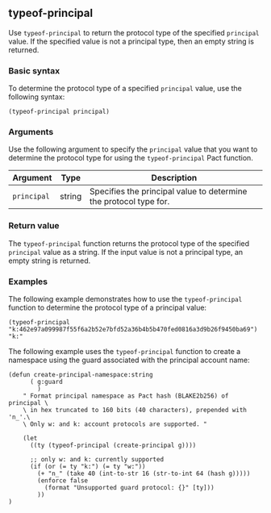 ## typeof-principal

Use `typeof-principal` to return the protocol type of the specified `principal` value. 
If the specified value is not a principal type, then an empty string is returned.

### Basic syntax

To determine the protocol type of a specified `principal` value, use the following syntax:

```pact
(typeof-principal principal)
```

### Arguments

Use the following argument to specify the `principal` value that you want to determine the protocol type for using the `typeof-principal` Pact function.

| Argument | Type | Description |
| --- | --- | --- |
| `principal` | string | Specifies the principal value to determine the protocol type for. |

### Return value

The `typeof-principal` function returns the protocol type of the specified `principal` value as a string. 
If the input value is not a principal type, an empty string is returned.

### Examples

The following example demonstrates how to use the `typeof-principal` function to determine the protocol type of a principal value:

```pact
(typeof-principal "k:462e97a099987f55f6a2b52e7bfd52a36b4b5b470fed0816a3d9b26f9450ba69")
"k:"
```

The following example uses the `typeof-principal` function to create a namespace using the guard associated with the principal account name:

```pact
(defun create-principal-namespace:string
      ( g:guard
        )
    " Format principal namespace as Pact hash (BLAKE2b256) of principal \
    \ in hex truncated to 160 bits (40 characters), prepended with 'n_'.\
    \ Only w: and k: account protocols are supported. "

    (let
      ((ty (typeof-principal (create-principal g))))

      ;; only w: and k: currently supported
      (if (or (= ty "k:") (= ty "w:"))
        (+ "n_" (take 40 (int-to-str 16 (str-to-int 64 (hash g)))))
        (enforce false
          (format "Unsupported guard protocol: {}" [ty]))
        ))
)
```